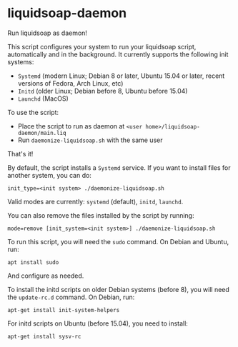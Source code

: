 # liquidsoap-daemon

Run liquidsoap as daemon!

This script configures your system to run your liquidsoap script, automatically and in the background. It currently supports the following init systems:
* `Systemd` (modern Linux; Debian 8 or later, Ubuntu 15.04 or later, recent versions of Fedora, Arch Linux, etc)
* `Initd` (older Linux; Debian before 8, Ubuntu before 15.04)
* `Launchd` (MacOS)

To use the script:

* Place the script to run as daemon at `<user home>/liquidsoap-daemon/main.liq`
* Run `daemonize-liquidsoap.sh` with the same user

That's it!

By default, the script installs a `Systemd` service. If you want to install files for another system, you can do:
```
init_type=<init system> ./daemonize-liquidsoap.sh
```
Valid modes are currently: `systemd` (default), `initd`, `launchd`.

You can also remove the files installed by the script by running:
```
mode=remove [init_system=<init system>] ./daemonize-liquidsoap.sh
```

To run this script, you will need the `sudo` command. On Debian and Ubuntu, run:
```
apt install sudo
```
And configure as needed.

To install the initd scripts on older Debian systems (before 8), you will need the `update-rc.d` command. On Debian, run:
```
apt-get install init-system-helpers
```

For initd scripts on Ubuntu (before 15.04), you need to install:
```
apt-get install sysv-rc
```
